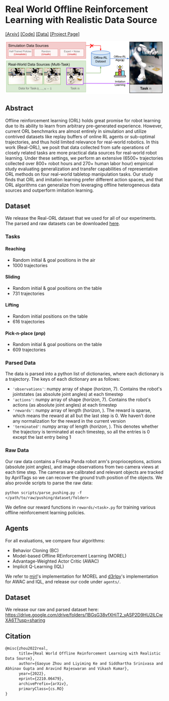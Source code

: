 # Real World Offline Reinforcement Learning with Realistic Data Source

[[Arxiv]](https://arxiv.org/abs/2210.06479) [[Code]](https://github.com/gaoyuezhou/real_orl) [[Data]](https://drive.google.com/drive/folders/1BGsG38vfXHjT2_yASP2D9HU2lLCwXA6T?usp=sharing) [[Project Page]](https://sites.google.com/view/real-orl)


![teaser_figure](media/real-orl-v2.0.png)

## Abstract
Offline reinforcement learning (ORL) holds great promise for robot learning due to its ability to learn from arbitrary pre-generated experience. However, current ORL benchmarks are almost entirely in simulation and utilize contrived datasets like replay buffers of online RL agents or sub-optimal trajectories, and thus hold limited relevance for real-world robotics. In this work (Real-ORL), we posit that data collected from safe operations of closely related tasks are more practical data sources for real-world robot learning. Under these settings, we perform an extensive (6500+ trajectories collected over 800+ robot hours and 270+ human labor hour) empirical study evaluating generalization and transfer capabilities of representative ORL methods on four real-world tabletop manipulation tasks. Our study finds that ORL and imitation learning prefer different action spaces, and that ORL algorithms can generalize from leveraging offline heterogeneous data sources and outperform imitation learning. 

## Dataset

We release the Real-ORL dataset that we used for all of our experiments. The parsed and raw datasets can be downloaded [here](https://drive.google.com/drive/folders/1BGsG38vfXHjT2_yASP2D9HU2lLCwXA6T?usp=sharing).

### Tasks

#### Reaching
- Random initial &  goal positions in the air
- 1000 trajectories
#### Sliding
- Random initial & goal positions on the table
- 731 trajectories
#### Lifting
- Random initial positions on the table
- 616 trajectories
#### Pick-n-place (pnp)
- Random initial & goal positions on the table
- 609 trajectories

### Parsed Data
The data is parsed into a python list of dictionaries, where each dictionary is a trajectory. The keys of each dictionary are as follows:
- `'observations'`: numpy array of shape (*horizon*, 7). Contains the robot's jointstates (as absolute joint angles) at each timestep
- `'actions'`: numpy array of shape (*horizon*, 7). Contains the robot's actions (as absolute joint angles) at each timestep
- `'rewards'`: numpy array of length (*horizon*, ). The reward is sparse, which means the reward at all but the last step is 0. We haven’t done any normalization for the reward in the current version
- `'terminated'`: numpy array of length (*horizon*, ). This denotes whether the trajectory is terminated at each timestep, so all the entries is 0 except the last entry being 1

### Raw Data
Our raw data contains a Franka Panda robot arm's proprioceptions, actions (absolute joint angles), and image observations from two camera views at each time step. The cameras are calibrated and relevant objects are tracked by AprilTags so we can recover the ground truth position of the objects. We also provide scripts to parse the raw data:
```
python scripts/parse_pushing.py -f </path/to/raw/pushing/dataset/folder> 
```
We define our reward functions in `rewards/<task>.py` for training various offline reinforcement learning policies. 

## Agents

For all evaluations, we compare four algorithms: 
- Behavior Cloning (BC)
- Model-based Offline REinforcement Learning (MOREL) 
- Advantage-Weighted Actor Critic (AWAC)
- Implicit Q-Learning (IQL) 

We refer to [mjrl](https://github.com/aravindr93/mjrl)'s implementation for MOREL and [d3rlpy](https://github.com/takuseno/d3rlpy)'s implementation for AWAC and IQL, and release our code under `agents/`.

## Dataset
We release our raw and parsed dataset here: 
https://drive.google.com/drive/folders/1BGsG38vfXHjT2_yASP2D9HU2lLCwXA6T?usp=sharing

## Citation

```
@misc{zhou2022real,
      title={Real World Offline Reinforcement Learning with Realistic Data Source}, 
      author={Gaoyue Zhou and Liyiming Ke and Siddhartha Srinivasa and Abhinav Gupta and Aravind Rajeswaran and Vikash Kumar},
      year={2022},
      eprint={2210.06479},
      archivePrefix={arXiv},
      primaryClass={cs.RO}
}
```

